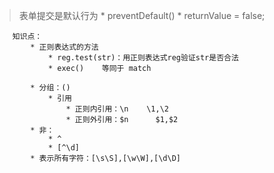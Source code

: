 >表单提交是默认行为
			* preventDefault()
			* returnValue = false;


		知识点：
			* 正则表达式的方法
				* reg.test(str)：用正则表达式reg验证str是否合法
				* exec()	等同于 match

			* 分组：()
				* 引用
					* 正则内引用：\n    \1,\2
					* 正则外引用：$n		$1,$2
			* 非：
				* ^
				* [^\d]
			* 表示所有字符：[\s\S],[\w\W],[\d\D]